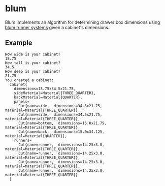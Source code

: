 # blum
Blum implements an algorithm for determining drawer box dimensions using [blum runner systems](https://www.blum.com/us/en/products/runnersystems/) given a cabinet's dimensions.

## Example
```
How wide is your cabinet?
15.75
How tall is your cabinet?
34.5
How deep is your cabinet?
21.75
You created a cabinet:
  Cabinet{
    dimensions=15.75x34.5x21.75,
    sideMaterial=Material{THREE_QUARTER},
    backMaterial=Material{QUARTER},
    panels=
      Cut{name=side,  dimensions=34.5x21.75, material=Material{THREE_QUARTER}},
      Cut{name=side,  dimensions=34.5x21.75, material=Material{THREE_QUARTER}},
      Cut{name=bottom,  dimensions=15.0x21.75, material=Material{THREE_QUARTER}},
      Cut{name=back,  dimensions=15.0x34.125, material=Material{QUARTER}},
    runners=
      Cut{name=runner,  dimensions=14.25x3.0, material=Material{THREE_QUARTER}},
      Cut{name=runner,  dimensions=14.25x3.0, material=Material{THREE_QUARTER}},
      Cut{name=runner,  dimensions=14.25x3.0, material=Material{THREE_QUARTER}},
      Cut{name=runner,  dimensions=14.25x3.0, material=Material{THREE_QUARTER}}
  }
```
